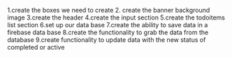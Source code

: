1.create the boxes we need to create 2. create the banner background image
3.create the header
4.create the input section
5.create the todoitems list section
6.set up our data base
7.create the ability to save data in a firebase data base
8.create the functionality to grab the data from the database
9.create functionality to update data with the new status of completed or active

